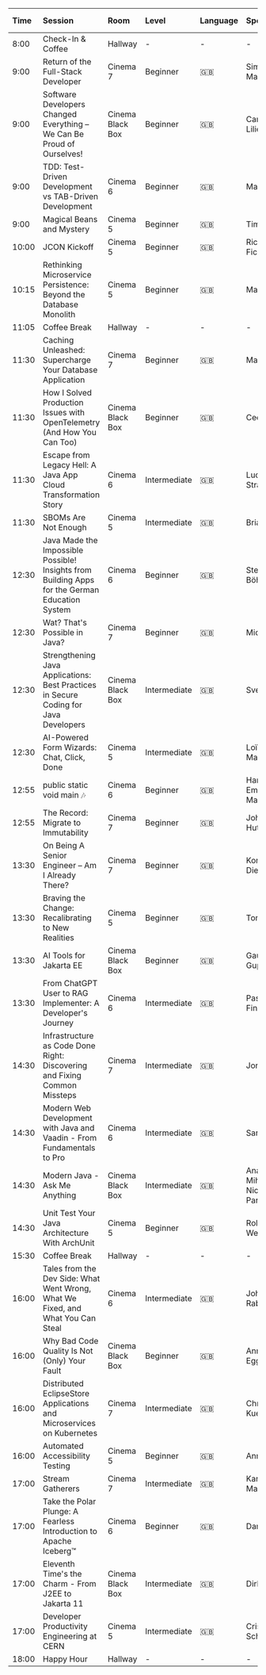 | Time  | Session                                                                                        | Room             | Level        | Language | Speakers                             | Online Alternative                                                                                                                                                     |
|:------|:-----------------------------------------------------------------------------------------------|:-----------------|:-------------|:---------|:-------------------------------------|:-----------------------------------------------------------------------------------------------------------------------------------------------------------------------|
| 8:00  | Check-In & Coffee                                                                              | Hallway          | -            | -        | -                                    | -                                                                                                                                                                      |
| 9:00  | Return of the Full-Stack Developer                                                             | Cinema 7         | Beginner     | 🇬🇧     | Simon Martinelli                     | [YouTube](https://www.youtube.com/watch?v=FI1Ao-qFFoY), [Slides](https://speakerdeck.com/simas/return-of-the-full-stack-developer)                                     |
| 9:00  | Software Developers Changed Everything – We Can Be Proud of Ourselves!                         | Cinema Black Box | Beginner     | 🇬🇧     | Carola Lilienthal                    | [Youtube](https://www.youtube.com/watch?v=PF9mT_4NkiI), [YouTube](https://www.youtube.com/watch?v=eBtDOVbKR3s)                                                         |
| 9:00  | TDD: Test-Driven Development vs TAB-Driven Development                                         | Cinema 6         | Beginner     | 🇬🇧     | Marit van Dijk                       | [Slides](https://maritvandijk.com/presentations/tdd-test-vs-tab/)                                                                                                      |
| 9:00  | Magical Beans and Mystery                                                                      | Cinema 5         | Beginner     | 🇬🇧     | Timo Salm                            | [YouTube](https://www.youtube.com/watch?v=yTSnBclhk38)                                                                                                                 |
| 10:00 | JCON Kickoff                                                                                   | Cinema 5         | Beginner     | 🇬🇧     | Richard Fichtner                     | -                                                                                                                                                                      |
| 10:15 | Rethinking Microservice Persistence: Beyond the Database Monolith                              | Cinema 5         | Beginner     | 🇬🇧     | Markus Kett                          | [YouTube](https://www.youtube.com/watch?v=HlqCG4NP8DQ)                                                                                                                 |
| 11:05 | Coffee Break                                                                                   | Hallway          | -            | -        | -                                    | -                                                                                                                                                                      |
| 11:30 | Caching Unleashed: Supercharge Your Database Application                                       | Cinema 7         | Beginner     | 🇬🇧     | Markus Kett                          | [YouTube](https://www.youtube.com/watch?v=Ja6J450i7Og)                                                                                                                 |
| 11:30 | How I Solved Production Issues with OpenTelemetry (And How You Can Too)                        | Cinema Black Box | Beginner     | 🇬🇧     | Cees Bos                             | [YouTube](https://www.youtube.com/watch?v=qVnWlOLepnM)                                                                                                                 |
| 11:30 | Escape from Legacy Hell: A Java App Cloud Transformation Story                                 | Cinema 6         | Intermediate | 🇬🇧     | Lucas Stramandinoli                  | [YouTube](https://www.youtube.com/watch?v=hnT_97Ik6po)                                                                                                                 |
| 11:30 | SBOMs Are Not Enough                                                                           | Cinema 5         | Intermediate | 🇬🇧     | Brian Demers                         | [YouTube](https://youtu.be/feArM3MoQos?si=sF-gDXvQtKkZfI1W)                                                                                                            |
| 12:30 | Java Made the Impossible Possible! Insights from Building Apps for the German Education System | Cinema 6         | Beginner     | 🇬🇧     | Stefan Böhringer                     | -                                                                                                                                                                      |
| 12:30 | Wat? That's Possible in Java?                                                                  | Cinema 7         | Beginner     | 🇬🇧     | Michael Vitz                         | [GitHub Examples](https://github.com/mvitz/javaspektrum-java-wat)                                                                                                      |
| 12:30 | Strengthening Java Applications: Best Practices in Secure Coding for Java Developers           | Cinema Black Box | Intermediate | 🇬🇧     | Sven Ruppert                         | [Article](https://www.heise.de/en/background/Secure-Coding-Best-practices-for-using-Java-NIO-against-path-traversal-9996787.html)                                      |
| 12:30 | AI-Powered Form Wizards: Chat, Click, Done                                                     | Cinema 5         | Intermediate | 🇬🇧     | Loïc Magnette                        | [Article](https://javapro.io/2025/04/15/ai-powered-form-wizards-chat-click-done/)                                                                                      |
| 12:55 | public static void main 🎶                                                                     | Cinema 6         | Beginner     | 🇬🇧     | Hanno Embregts, Marit van Dijk       | -                                                                                                                                                                      |
| 12:55 | The Record: Migrate to Immutability                                                            | Cinema 7         | Beginner     | 🇬🇧     | Johan Hutting                        | [YouTube](https://www.youtube.com/watch?v=gJ9DYC-jswo), [Article](https://dzone.com/articles/migrating-from-lombok-to-records-in-java)                                 |
| 13:30 | On Being A Senior Engineer – Am I Already There?                                               | Cinema 7         | Beginner     | 🇬🇧     | Konstantin Diener                    | -                                                                                                                                                                      |
| 13:30 | Braving the Change: Recalibrating to New Realities                                             | Cinema 5         | Beginner     | 🇬🇧     | Tom Cools                            | [YouTube](https://www.youtube.com/watch?v=C35KFdtig-o),                                                                                                                |
| 13:30 | AI Tools for Jakarta EE                                                                        | Cinema Black Box | Beginner     | 🇬🇧     | Gaurav Gupta                         | [YouTube](https://www.youtube.com/watch?v=3YlqWugBKmY), [Article](https://javapro.io/2025/04/24/ai-tools-for-jakarta-ee/)                                              |
| 13:30 | From ChatGPT User to RAG Implementer: A Developer's Journey                                    | Cinema 6         | Intermediate | 🇬🇧     | Pasha Finkelshteyn                   | -                                                                                                                                                                      |
| 14:30 | Infrastructure as Code Done Right: Discovering and Fixing Common Missteps                      | Cinema 7         | Intermediate | 🇬🇧     | Jonathan Vila                        | -                                                                                                                                                                      |
| 14:30 | Modern Web Development with Java and Vaadin - From Fundamentals to Pro                         | Cinema 6         | Intermediate | 🇬🇧     | Sami Ekblad                          | [YouTube](https://www.youtube.com/watch?v=QgtNMtigwgI), [YouTube](https://www.youtube.com/watch?v=IBshduQ6TqU)                                                         |
| 14:30 | Modern Java - Ask Me Anything                                                                  | Cinema Black Box | Intermediate | 🇬🇧     | Ana Maria Mihalceanu, Nicolai Parlog | [YouTube](https://www.youtube.com/watch?v=2fXz2OfVY8A), [YouTube](https://www.youtube.com/watch?v=v2wLEk4hFc4)                                                         |
| 14:30 | Unit Test Your Java Architecture With ArchUnit                                                 | Cinema 5         | Beginner     | 🇬🇧     | Roland Weisleder                     | [YouTube](https://www.youtube.com/watch?v=ef0lUToWxI8),[Slides](https://speakerdeck.com/rweisleder/unit-test-your-java-architecture-with-archunit)                     |
| 15:30 | Coffee Break                                                                                   | Hallway          | -            | -        | -                                    | -                                                                                                                                                                      |
| 16:00 | Tales from the Dev Side: What Went Wrong, What We Fixed, and What You Can Steal                | Cinema 6         | Intermediate | 🇬🇧     | Johannes Rabauer                     | -                                                                                                                                                                      |
| 16:00 | Why Bad Code Quality Is Not (Only) Your Fault                                                  | Cinema Black Box | Beginner     | 🇬🇧     | Annelore Egger                       | -                                                                                                                                                                      |
| 16:00 | Distributed EclipseStore Applications and Microservices on Kubernetes                          | Cinema 7         | Intermediate | 🇬🇧     | Christian Kuemmel                    | [YouTube](https://www.youtube.com/watch?v=VRRdsu-XIBA)                                                                                                                 |
| 16:00 | Automated Accessibility Testing                                                                | Cinema 5         | Beginner     | 🇬🇧     | Anna Maier                           | [YouTube](https://www.youtube.com/watch?v=Ixj29wz353o), [GitGUb](https://github.com/annam002/automated-accessibility-testing)                                          |
| 17:00 | Stream Gatherers                                                                               | Cinema 7         | Intermediate | 🇬🇧     | Karl Heinz Marbaise                  | [Article](https://dev.to/khmarbaise/jdk22-gatherer-2a6e), [Medium](https://medium.com/@ByteCodeBlogger/stream-gatherers-in-java-also-known-as-collectors-d20e7f55e5bb) |
| 17:00 | Take the Polar Plunge: A Fearless Introduction to Apache Iceberg™                              | Cinema 6         | Beginner     | 🇬🇧     | Danica Fine                          | [YouTube intro](https://youtu.be/6tjSVXpHrE8)                                                                                                                          |
| 17:00 | Eleventh Time's the Charm - From J2EE to Jakarta 11                                            | Cinema Black Box | Intermediate | 🇬🇧     | Dirk Weil                            | [Youtube](https://youtu.be/UPx7EQBUTW8) [YouTube](https://youtu.be/eQG-KVCLi4A?si=-GoUIXURiq9Twtlm)                                                                    |
| 17:00 | Developer Productivity Engineering at CERN                                                     | Cinema 5         | Intermediate | 🇬🇧     | Cristian Schuszter                   | [Podcast](https://spring.io/blog/2024/03/07/a-bootiful-podcast-cristian-schuszter-on-cern)                                                                             |
| 18:00 | Happy Hour                                                                                     | Hallway          | -            | -        | -                                    | -                                                                                                                                                                      |